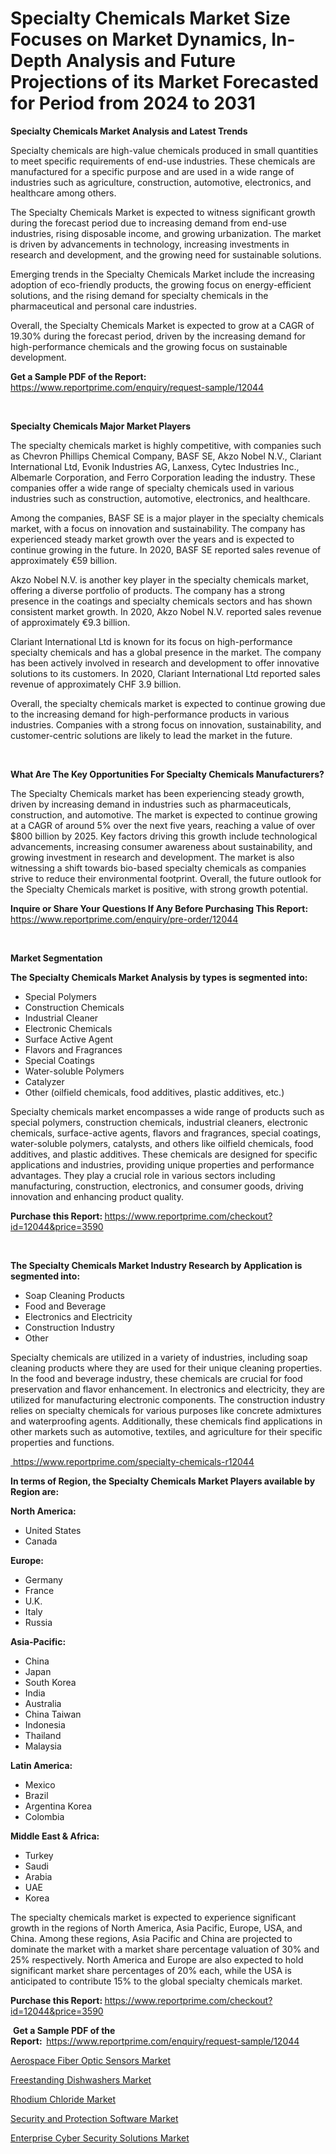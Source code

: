 <p><h1>Specialty Chemicals Market Size Focuses on Market Dynamics, In-Depth Analysis and Future Projections of its Market Forecasted for Period from 2024 to 2031</h1></p><p><strong>Specialty Chemicals Market Analysis and Latest Trends</strong></p>
<p><p>Specialty chemicals are high-value chemicals produced in small quantities to meet specific requirements of end-use industries. These chemicals are manufactured for a specific purpose and are used in a wide range of industries such as agriculture, construction, automotive, electronics, and healthcare among others.</p><p>The Specialty Chemicals Market is expected to witness significant growth during the forecast period due to increasing demand from end-use industries, rising disposable income, and growing urbanization. The market is driven by advancements in technology, increasing investments in research and development, and the growing need for sustainable solutions.</p><p>Emerging trends in the Specialty Chemicals Market include the increasing adoption of eco-friendly products, the growing focus on energy-efficient solutions, and the rising demand for specialty chemicals in the pharmaceutical and personal care industries.</p><p>Overall, the Specialty Chemicals Market is expected to grow at a CAGR of 19.30% during the forecast period, driven by the increasing demand for high-performance chemicals and the growing focus on sustainable development.</p></p>
<p><strong>Get a Sample PDF of the Report:&nbsp;</strong> <a href="https://www.reportprime.com/enquiry/request-sample/12044">https://www.reportprime.com/enquiry/request-sample/12044</a></p>
<p>&nbsp;</p>
<p><strong>Specialty Chemicals Major Market Players</strong></p>
<p><p>The specialty chemicals market is highly competitive, with companies such as Chevron Phillips Chemical Company, BASF SE, Akzo Nobel N.V., Clariant International Ltd, Evonik Industries AG, Lanxess, Cytec Industries Inc., Albemarle Corporation, and Ferro Corporation leading the industry. These companies offer a wide range of specialty chemicals used in various industries such as construction, automotive, electronics, and healthcare.</p><p>Among the companies, BASF SE is a major player in the specialty chemicals market, with a focus on innovation and sustainability. The company has experienced steady market growth over the years and is expected to continue growing in the future. In 2020, BASF SE reported sales revenue of approximately €59 billion.</p><p>Akzo Nobel N.V. is another key player in the specialty chemicals market, offering a diverse portfolio of products. The company has a strong presence in the coatings and specialty chemicals sectors and has shown consistent market growth. In 2020, Akzo Nobel N.V. reported sales revenue of approximately €9.3 billion.</p><p>Clariant International Ltd is known for its focus on high-performance specialty chemicals and has a global presence in the market. The company has been actively involved in research and development to offer innovative solutions to its customers. In 2020, Clariant International Ltd reported sales revenue of approximately CHF 3.9 billion.</p><p>Overall, the specialty chemicals market is expected to continue growing due to the increasing demand for high-performance products in various industries. Companies with a strong focus on innovation, sustainability, and customer-centric solutions are likely to lead the market in the future.</p></p>
<p>&nbsp;</p>
<p><strong>What Are The Key Opportunities For Specialty Chemicals Manufacturers?</strong></p>
<p><p>The Specialty Chemicals market has been experiencing steady growth, driven by increasing demand in industries such as pharmaceuticals, construction, and automotive. The market is expected to continue growing at a CAGR of around 5% over the next five years, reaching a value of over $800 billion by 2025. Key factors driving this growth include technological advancements, increasing consumer awareness about sustainability, and growing investment in research and development. The market is also witnessing a shift towards bio-based specialty chemicals as companies strive to reduce their environmental footprint. Overall, the future outlook for the Specialty Chemicals market is positive, with strong growth potential.</p></p>
<p><strong>Inquire or Share Your Questions If Any Before Purchasing This Report:</strong> <a href="https://www.reportprime.com/enquiry/pre-order/12044">https://www.reportprime.com/enquiry/pre-order/12044</a></p>
<p>&nbsp;</p>
<p><strong>Market Segmentation</strong></p>
<p><strong>The Specialty Chemicals Market Analysis by types is segmented into:</strong></p>
<p><ul><li>Special Polymers</li><li>Construction Chemicals</li><li>Industrial Cleaner</li><li>Electronic Chemicals</li><li>Surface Active Agent</li><li>Flavors and Fragrances</li><li>Special Coatings</li><li>Water-soluble Polymers</li><li>Catalyzer</li><li>Other (oilfield chemicals, food additives, plastic additives, etc.)</li></ul></p>
<p><p>Specialty chemicals market encompasses a wide range of products such as special polymers, construction chemicals, industrial cleaners, electronic chemicals, surface-active agents, flavors and fragrances, special coatings, water-soluble polymers, catalysts, and others like oilfield chemicals, food additives, and plastic additives. These chemicals are designed for specific applications and industries, providing unique properties and performance advantages. They play a crucial role in various sectors including manufacturing, construction, electronics, and consumer goods, driving innovation and enhancing product quality.</p></p>
<p><strong>Purchase this Report:&nbsp;</strong><a href="https://www.reportprime.com/checkout?id=12044&price=3590">https://www.reportprime.com/checkout?id=12044&price=3590</a></p>
<p>&nbsp;</p>
<p><strong>The Specialty Chemicals Market Industry Research by Application is segmented into:</strong></p>
<p><ul><li>Soap Cleaning Products</li><li>Food and Beverage</li><li>Electronics and Electricity</li><li>Construction Industry</li><li>Other</li></ul></p>
<p><p>Specialty chemicals are utilized in a variety of industries, including soap cleaning products where they are used for their unique cleaning properties. In the food and beverage industry, these chemicals are crucial for food preservation and flavor enhancement. In electronics and electricity, they are utilized for manufacturing electronic components. The construction industry relies on specialty chemicals for various purposes like concrete admixtures and waterproofing agents. Additionally, these chemicals find applications in other markets such as automotive, textiles, and agriculture for their specific properties and functions.</p></p>
<p><a href="https://www.reportprime.com/specialty-chemicals-r12044">&nbsp;https://www.reportprime.com/specialty-chemicals-r12044</a></p>
<p><strong>In terms of Region, the Specialty Chemicals Market Players available by Region are:</strong></p>
<p>
    <p> <strong> North America: </strong>
        <ul>
            <li>United States</li>
            <li>Canada</li>
        </ul>
        </p> 
    <p> <strong> Europe: </strong>
        <ul>
            <li>Germany</li>
            <li>France</li>
            <li>U.K.</li>
            <li>Italy</li>
            <li>Russia</li>
        </ul>
        </p> 
    <p> <strong> Asia-Pacific: </strong>
        <ul>
            <li>China</li>
            <li>Japan</li>
            <li>South Korea</li>
            <li>India</li>
            <li>Australia</li>
            <li>China Taiwan</li>
            <li>Indonesia</li>
            <li>Thailand</li>
            <li>Malaysia</li>
        </ul>
        </p> 
    <p> <strong> Latin America: </strong>
        <ul>
            <li>Mexico</li>
            <li>Brazil</li>
            <li>Argentina Korea</li>
            <li>Colombia</li>
        </ul>
        </p> 
    <p> <strong> Middle East & Africa: </strong>
        <ul>
            <li>Turkey</li>
            <li>Saudi</li>
            <li>Arabia</li>
            <li>UAE</li>
            <li>Korea</li>
        </ul>
    </p>
    </p>
<p><p>The specialty chemicals market is expected to experience significant growth in the regions of North America, Asia Pacific, Europe, USA, and China. Among these regions, Asia Pacific and China are projected to dominate the market with a market share percentage valuation of 30% and 25% respectively. North America and Europe are also expected to hold significant market share percentages of 20% each, while the USA is anticipated to contribute 15% to the global specialty chemicals market.</p></p>
<p><strong>Purchase this Report: </strong><a href="https://www.reportprime.com/checkout?id=12044&price=3590">https://www.reportprime.com/checkout?id=12044&price=3590</a></p>
<p>&nbsp;<strong>Get a Sample PDF of the Report:&nbsp;&nbsp;</strong><a href="https://www.reportprime.com/enquiry/request-sample/12044">https://www.reportprime.com/enquiry/request-sample/12044</a></p>
<p><strong></strong></p>
<p><p><a href="https://medium.com/@mdmasty/aerospace-fiber-optic-sensors-market-research-report-market-forecast-and-growth-prospects-with-a-dc149aac957a">Aerospace Fiber Optic Sensors Market</a></p><p><a href="https://www.linkedin.com/pulse/navigating-global-freestanding-dishwashers-market-landscape-md2tf">Freestanding Dishwashers Market</a></p><p><a href="https://github.com/kumertitash/Market-Research-Report-List-1/blob/main/rhodium-chloride-market.md">Rhodium Chloride Market</a></p><p><a href="https://issuu.com/reportprime-2/docs/security-and-protection-software-market-size-2030.">Security and Protection Software Market</a></p><p><a href="https://issuu.com/reportprime-2/docs/enterprise-cyber-security-solutions-market-size-20">Enterprise Cyber Security Solutions Market</a></p></p>